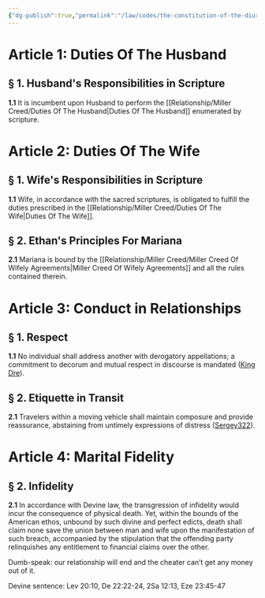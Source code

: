 ```yaml
---
{"dg-publish":true,"permalink":"/law/codes/the-constitution-of-the-diurnal-conduct-of-individual-persons/title-2-relationship-dynamics/","created":"Nov 13, 2023, 11:12 PM"}
---
```



# Article 1: Duties Of The Husband

## § 1. Husband's Responsibilities in Scripture

**1.1** It is incumbent upon Husband to perform the [[Relationship/Miller Creed/Duties Of The Husband\|Duties Of The Husband]] enumerated by scripture. 

# Article 2: Duties Of The Wife

## § 1. Wife's Responsibilities in Scripture

**1.1** Wife, in accordance with the sacred scriptures, is obligated to fulfill the duties prescribed in the [[Relationship/Miller Creed/Duties Of The Wife\|Duties Of The Wife]].

## § 2. Ethan's Principles For Mariana

**2.1** Mariana is bound by the [[Relationship/Miller Creed/Miller Creed Of Wifely Agreements\|Miller Creed Of Wifely Agreements]] and all the rules contained therein.

# Article 3: Conduct in Relationships

## § 1. Respect

**1.1** No individual shall address another with derogatory appellations; a commitment to decorum and mutual respect in discourse is mandated ([King Dre](https://www.facebook.com/reel/1840228819706528?fs=e&s=TIeQ9V&mibextid=3uyXbM)).

## § 2. Etiquette in Transit

**2.1** Travelers within a moving vehicle shall maintain composure and provide reassurance, abstaining from untimely expressions of distress ([Sergey322](https://youtube.com/shorts/-m2-_EpifCU?si=3TAPvIt2IFu1q0kJ)).

# Article 4: Marital Fidelity

## § 2. Infidelity

**2.1** In accordance with Devine law, the transgression of infidelity would incur the consequence of physical death. Yet, within the bounds of the American ethos, unbound by such divine and perfect edicts, death shall claim none save the union between man and wife upon the manifestation of such breach, accompanied by the stipulation that the offending party relinquishes any entitlement to financial claims over the other.

Dumb-speak: our relationship will end and the cheater can’t get any money out of it.

Devine sentence: Lev 20:10, De 22:22-24, 2Sa 12:13, Eze 23:45-47